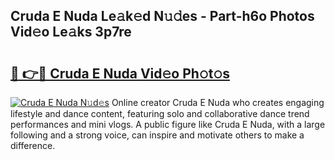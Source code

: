 ## Cruda E Nuda Le𝚊k𝚎d N𝚞𝚍es - Part-h6o Photos Vid𝚎o Le𝚊ks 3p7re

# <h2><a href="http://fbdr9m.evod.top/?m=Cruda+E+Nuda">🔗 👉🔴 Cruda E Nuda Vid𝚎o Ph𝚘t𝚘s</a></h2>

[![Cruda E Nuda N𝚞d𝚎s](https://i.imgur.com/8V9OHl7.gif)](http://fbdr9m.evod.top/?m=Cruda+E+Nuda)
Online creator Cruda E Nuda who creates engaging lifestyle and dance content, featuring solo and collaborative dance trend performances and mini vlogs. A public figure like Cruda E Nuda, with a large following and a strong voice, can inspire and motivate others to make a difference. 
